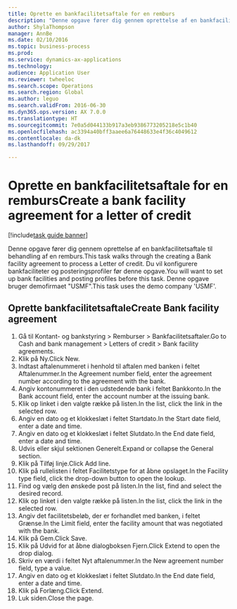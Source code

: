 ```yaml
--- 
title: Oprette en bankfacilitetsaftale for en remburs
description: "Denne opgave fører dig gennem oprettelse af en bankfacilitetsaftale til behandling af en remburs."
author: ShylaThompson
manager: AnnBe
ms.date: 02/10/2016
ms.topic: business-process
ms.prod: 
ms.service: dynamics-ax-applications
ms.technology: 
audience: Application User
ms.reviewer: twheeloc
ms.search.scope: Operations
ms.search.region: Global
ms.author: leguo
ms.search.validFrom: 2016-06-30
ms.dyn365.ops.version: AX 7.0.0
ms.translationtype: HT
ms.sourcegitcommit: 7e0a5d044133b917a3eb9386773205218e5c1b40
ms.openlocfilehash: ac3394a40bff3aaee6a76448633e4f36c4049612
ms.contentlocale: da-dk
ms.lasthandoff: 09/29/2017

---
```

# <a name="create-a-bank-facility-agreement-for-a-letter-of-credit"></a><span data-ttu-id="85207-103">Oprette en bankfacilitetsaftale for en remburs</span><span class="sxs-lookup"><span data-stu-id="85207-103">Create a bank facility agreement for a letter of credit</span></span>

[!include[task guide banner](../../includes/task-guide-banner.md)]

<span data-ttu-id="85207-104">Denne opgave fører dig gennem oprettelse af en bankfacilitetsaftale til behandling af en remburs.</span><span class="sxs-lookup"><span data-stu-id="85207-104">This task walks through the creating a Bank facility agreement to process a Letter of credit.</span></span> <span data-ttu-id="85207-105">Du vil konfigurere bankfaciliteter og posteringsprofiler før denne opgave.</span><span class="sxs-lookup"><span data-stu-id="85207-105">You will want to set up bank facilities and posting profiles before this task.</span></span>  <span data-ttu-id="85207-106">Denne opgave bruger demofirmaet "USMF".</span><span class="sxs-lookup"><span data-stu-id="85207-106">This task uses the demo company 'USMF'.</span></span>  


## <a name="create-bank-facility-agreement"></a><span data-ttu-id="85207-107">Oprette bankfacilitetsaftale</span><span class="sxs-lookup"><span data-stu-id="85207-107">Create Bank facility agreement</span></span>
1. <span data-ttu-id="85207-108">Gå til Kontant- og bankstyring > Remburser > Bankfacilitetsaftaler.</span><span class="sxs-lookup"><span data-stu-id="85207-108">Go to Cash and bank management > Letters of credit > Bank facility agreements.</span></span>
2. <span data-ttu-id="85207-109">Klik på Ny.</span><span class="sxs-lookup"><span data-stu-id="85207-109">Click New.</span></span>
3. <span data-ttu-id="85207-110">Indtast aftalenummeret i henhold til aftalen med banken i feltet Aftalenummer.</span><span class="sxs-lookup"><span data-stu-id="85207-110">In the Agreement number field, enter the agreement number according to the agreement with the bank.</span></span>
4. <span data-ttu-id="85207-111">Angiv kontonummeret i den udstedende bank i feltet Bankkonto.</span><span class="sxs-lookup"><span data-stu-id="85207-111">In the Bank account field, enter the account number at the issuing bank.</span></span>
5. <span data-ttu-id="85207-112">Klik op linket i den valgte række på listen.</span><span class="sxs-lookup"><span data-stu-id="85207-112">In the list, click the link in the selected row.</span></span>
6. <span data-ttu-id="85207-113">Angiv en dato og et klokkeslæt i feltet Startdato.</span><span class="sxs-lookup"><span data-stu-id="85207-113">In the Start date field, enter a date and time.</span></span>
7. <span data-ttu-id="85207-114">Angiv en dato og et klokkeslæt i feltet Slutdato.</span><span class="sxs-lookup"><span data-stu-id="85207-114">In the End date field, enter a date and time.</span></span>
8. <span data-ttu-id="85207-115">Udvis eller skjul sektionen Generelt.</span><span class="sxs-lookup"><span data-stu-id="85207-115">Expand or collapse the General section.</span></span>
9. <span data-ttu-id="85207-116">Klik på Tilføj linje.</span><span class="sxs-lookup"><span data-stu-id="85207-116">Click Add line.</span></span>
10. <span data-ttu-id="85207-117">Klik på rullelisten i feltet Facilitetstype for at åbne opslaget.</span><span class="sxs-lookup"><span data-stu-id="85207-117">In the Facility type field, click the drop-down button to open the lookup.</span></span>
11. <span data-ttu-id="85207-118">Find og vælg den ønskede post på listen.</span><span class="sxs-lookup"><span data-stu-id="85207-118">In the list, find and select the desired record.</span></span>
12. <span data-ttu-id="85207-119">Klik op linket i den valgte række på listen.</span><span class="sxs-lookup"><span data-stu-id="85207-119">In the list, click the link in the selected row.</span></span>
13. <span data-ttu-id="85207-120">Angiv det facilitetsbeløb, der er forhandlet med banken, i feltet Grænse.</span><span class="sxs-lookup"><span data-stu-id="85207-120">In the Limit field, enter the facility amount that was negotiated with the bank.</span></span>
14. <span data-ttu-id="85207-121">Klik på Gem.</span><span class="sxs-lookup"><span data-stu-id="85207-121">Click Save.</span></span>
15. <span data-ttu-id="85207-122">Klik på Udvid for at åbne dialogboksen Fjern.</span><span class="sxs-lookup"><span data-stu-id="85207-122">Click Extend to open the drop dialog.</span></span>
16. <span data-ttu-id="85207-123">Skriv en værdi i feltet Nyt aftalenummer.</span><span class="sxs-lookup"><span data-stu-id="85207-123">In the New agreement number field, type a value.</span></span>
17. <span data-ttu-id="85207-124">Angiv en dato og et klokkeslæt i feltet Slutdato.</span><span class="sxs-lookup"><span data-stu-id="85207-124">In the End date field, enter a date and time.</span></span>
18. <span data-ttu-id="85207-125">Klik på Forlæng.</span><span class="sxs-lookup"><span data-stu-id="85207-125">Click Extend.</span></span>
19. <span data-ttu-id="85207-126">Luk siden.</span><span class="sxs-lookup"><span data-stu-id="85207-126">Close the page.</span></span>



